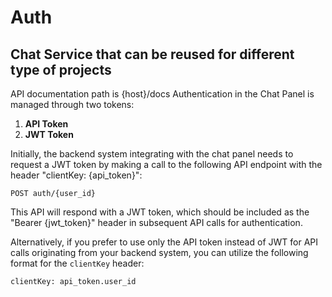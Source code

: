# Auth
## Chat Service that can be reused for different type of projects

API documentation path is {host}/docs
Authentication in the Chat Panel is managed through two tokens:

1. **API Token**
2. **JWT Token**

Initially, the backend system integrating with the chat panel needs to request a JWT token by making a call to the following API endpoint with the header "clientKey: {api_token}":

```plaintext
POST auth/{user_id}
```

This API will respond with a JWT token, which should be included as the "Bearer {jwt_token}" header in subsequent API calls for authentication.

Alternatively, if you prefer to use only the API token instead of JWT for API calls originating from your backend system, you can utilize the following format for the `clientKey` header:

```plaintext
clientKey: api_token.user_id
```
